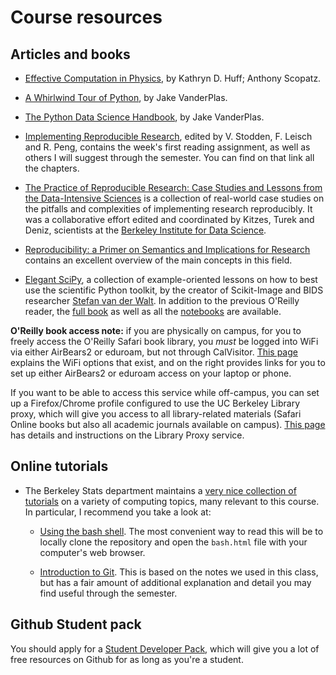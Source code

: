 # Course resources

## Articles and books

* [Effective Computation in Physics](http://proquest.safaribooksonline.com/book/physics/9781491901564), by Kathryn D. Huff; Anthony Scopatz.

* [A Whirlwind Tour of Python](https://jakevdp.github.io/WhirlwindTourOfPython/index.html), by Jake VanderPlas.

* [The Python Data Science Handbook](http://proquest.safaribooksonline.com/book/programming/python/9781491912126), by Jake VanderPlas.

* [Implementing Reproducible Research](https://osf.io/s9tya), edited by V. Stodden, F. Leisch and R. Peng, contains the week's first reading assignment, as well as others I will suggest through the semester.  You can find on that link all the chapters.

* [The Practice of Reproducible Research: Case Studies and Lessons from the Data-Intensive Sciences](https://www.practicereproducibleresearch.org) is a collection of real-world case studies on the pitfalls and complexities of implementing research reproducibly. It was a collaborative effort edited and coordinated by Kitzes, Turek and Deniz, scientists at the [Berkeley Institute for Data Science](https://bids.berkeley.edu/contributions/practice-reproducible-research).

* [Reproducibility: a Primer on Semantics and Implications for Research](https://www.rti.org/sites/default/files/resources/18127052_Reproducibility_Primer.pdf) contains an excellent overview of the main concepts in this field.

* [Elegant SciPy](http://proquest.safaribooksonline.com/9781491922927), a collection of example-oriented lessons on how to best use the scientific Python toolkit, by the creator of Scikit-Image and BIDS researcher [Stefan van der Walt](https://bids.berkeley.edu/people/st%C3%A9fan-van-der-walt). In addition to the previous O'Reilly reader, the [full book](https://github.com/elegant-scipy/elegant-scipy) as well as all the [notebooks](https://github.com/elegant-scipy/notebooks) are available.


**O'Reilly book access note:**  if you are physically on campus, for you to freely access the O'Reilly Safari book library, you *must* be logged into WiFi via either AirBears2 or eduroam, but not through CalVisitor.  [This page](https://technology.berkeley.edu/wi-fi) explains the WiFi options that exist, and on the right provides links for you to set up either AirBears2 or eduroam access on your laptop or phone.

If you want to be able to access this service while off-campus, you can set up a Firefox/Chrome profile configured to use the UC Berkeley Library proxy, which will give you access to all library-related materials (Safari Online books but also all academic journals available on campus).  [This page](http://www.lib.berkeley.edu/using-the-libraries/proxy-server) has details and instructions on the Library Proxy service.

## Online tutorials

* The Berkeley Stats department maintains a [very nice collection of tutorials](http://statistics.berkeley.edu/computing/training/tutorials) on a variety of computing topics, many relevant to this course. In particular, I recommend you take a look at:

  - [Using the bash shell](https://github.com/berkeley-scf/tutorial-using-bash).  The most convenient way to read this will be to locally clone the repository and open the `bash.html` file with your computer's web browser.

  - [Introduction to Git](https://github.com/berkeley-scf/tutorial-git-basics/blob/master/git-intro.md). This is based on the notes we used in this class, but has a fair amount of additional explanation and detail you may find useful through the semester.


## Github Student pack

You should apply for a [Student Developer Pack](https://education.github.com/pack), which will give you a lot of free resources on Github for as long as you're a student.
